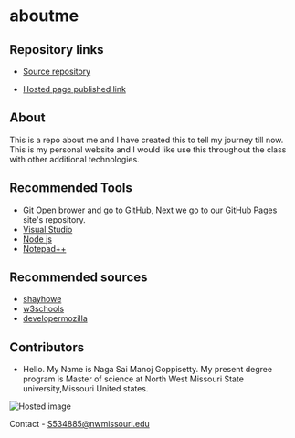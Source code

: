 # aboutme
## Repository links

- [Source repository](https://github.com/Manoj1028/aboutme)

- [Hosted page published link](https://manoj1028.github.io/aboutme/)
## About 
This is a repo  about me and I have created this to tell my journey till now. This is my personal website and I would like use this throughout the class with other additional technologies.
## Recommended Tools

- [Git](https://github.com/) Open brower and go to  GitHub, Next we go to our GitHub Pages site's repository.
- [Visual Studio](https://code.visualstudio.com/)
- [Node js](https://nodejs.org/en/)
- [Notepad++](https://notepad-plus-plus.org/)


## Recommended sources
- [shayhowe](https://learn.shayhowe.com/html-css/getting-to-know-html/)
- [w3schools](https://www.w3schools.com/html/)
- [developermozilla](https://developer.mozilla.org/en-US/docs/Learn/HTML/Introduction_to_HTML/Creating_hyperlinks)

## Contributors

- Hello. My Name is Naga Sai Manoj Goppisetty. My present degree program is Master of science at North West Missouri State university,Missouri United states.

 ![Hosted image](https://www.kttn.com/wp-content/uploads/2017/04/Northwest-Missouri-State-University.jpg")

Contact - S534885@nwmissouri.edu

